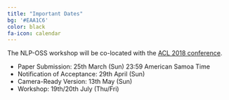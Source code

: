 ```yaml
---
title: "Important Dates"
bg: '#EAA1C6'
color: black
fa-icon: calendar
---
```


The NLP-OSS workshop will be co-located with the [ACL 2018 conference](http://acl2018.org/).

- Paper Submission: 25th March (Sun) 23:59 American Samoa Time
- Notification of Acceptance: 29th April (Sun)
- Camera-Ready Version: 13th May (Sun)
- Workshop: 19th/20th July  (Thu/Fri)
